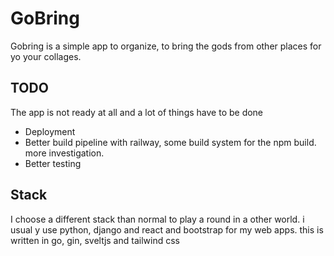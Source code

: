 # GoBring
Gobring is a simple app to organize, to bring the gods from other places for yo
your collages.


## TODO
The app is not ready at all and a lot of things have to be done
* Deployment
* Better build pipeline with railway, some build system for the npm build. more investigation.
* Better testing


## Stack
I choose a different stack than normal to play a round in a other world. i usual
y use python, django and react and bootstrap for my web apps. this is written in go, gin, sveltjs and tailwind css

